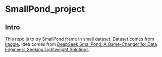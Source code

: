 # SmallPond_project
## Intro

This repo is to try SmallPond frame in small dataset. 
Dataset comes from [kaggle](https://www.kaggle.com/datasets/anandshaw2001/top-spotify-songs-in-73-countries/data).
Idea comes from [DeepSeek SmallPond: A Game-Changer for Data Engineers Seeking Lightweight Solutions](https://medium.com/data-engineering-space/deepseek-smallpond-a-game-changer-for-data-engineers-seeking-lightweight-solutions-365c21cbcdaa).